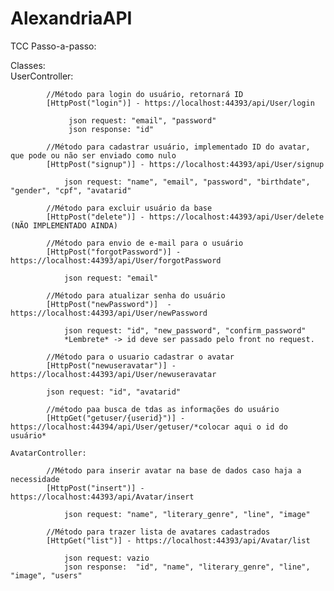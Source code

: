 # AlexandriaAPI
TCC
Passo-a-passo:

 Classes:	
	UserController:			

			//Método para login do usuário, retornará ID
 			[HttpPost("login")] - https://localhost:44393/api/User/login
			
 				 json request: "email", "password"
				 json response: "id"

			//Método para cadastrar usuário, implementado ID do avatar, que pode ou não ser enviado como nulo 
 			[HttpPost("signup")] - https://localhost:44393/api/User/signup	
			
 				json request: "name", "email", "password", "birthdate", "gender", "cpf", "avatarid"

			//Método para excluir usuário da base
 			[HttpPost("delete")] - https://localhost:44393/api/User/delete (NÃO IMPLEMENTADO AINDA)			

			//Método para envio de e-mail para o usuário
 			[HttpPost("forgotPassword")] - https://localhost:44393/api/User/forgotPassword				

 				json request: "email"

			//Método para atualizar senha do usuário
 			[HttpPost("newPassword")]  - https://localhost:44393/api/User/newPassword				

 				json request: "id", "new_password", "confirm_password"
				*Lembrete* -> id deve ser passado pelo front no request.
				
			//Método para o usuario cadastrar o avatar
			[HttpPost("newuseravatar")] - https://localhost:44393/api/User/newuseravatar
			
			json request: "id", "avatarid"
 
			//método paa busca de tdas as informações do usuário
			[HttpGet("getuser/{userid}")] - https://localhost:44394/api/User/getuser/*colocar aqui o id do usuário*
	
	AvatarController:
	
			//Método para inserir avatar na base de dados caso haja a necessidade 
			[HttpPost("insert")] - https://localhost:44393/api/Avatar/insert
			
				json request: "name", "literary_genre", "line", "image"
				
			//Método para trazer lista de avatares cadastrados	
			[HttpGet("list")] - https://localhost:44393/api/Avatar/list	
			
				json request: vazio
				json response:  "id", "name", "literary_genre", "line", "image", "users"
				
				
				
				
